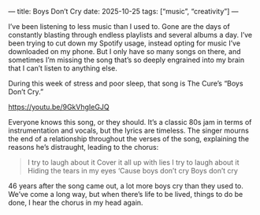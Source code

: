 —
title:  Boys Don’t Cry
date: 2025-10-25
tags: [“music”, “creativity”]
—

I’ve been listening to less music than I used to. Gone are the days of constantly blasting through endless playlists and several albums a day. I’ve been trying to cut down my Spotify usage, instead opting for music I’ve downloaded on my phone. But I only have so many songs on there, and sometimes I’m missing the song that’s so deeply engrained into my brain that I can’t listen to anything else.

During this week of stress and poor sleep, that song is The Cure’s “Boys Don’t Cry.”

https://youtu.be/9GkVhgIeGJQ

Everyone knows this song, or they should. It’s a classic 80s jam in terms of instrumentation and vocals, but the lyrics are timeless. The singer mourns the end of a relationship throughout the verses of the song, explaining the reasons he’s distraught, leading to the chorus:

> I try to laugh about it
> Cover it all up with lies
> I try to laugh about it
> Hiding the tears in my eyes
> ‘Cause boys don’t cry
> Boys don’t cry

46 years after the song came out, a lot more boys cry than they used to. We’ve come a long way, but when there’s life to be lived, things to do be done, I hear the chorus in my head again. 
